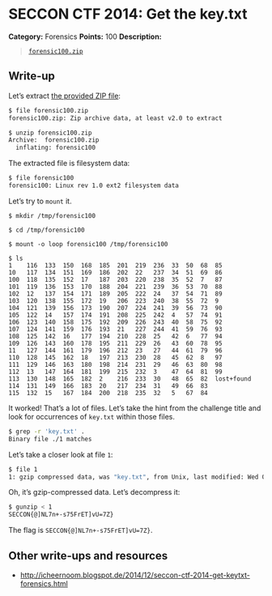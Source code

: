 # SECCON CTF 2014: Get the key.txt

**Category:** Forensics
**Points:** 100
**Description:**

> [`forensic100.zip`](forensic100.zip)

## Write-up

Let’s extract [the provided ZIP file](forensic100.zip):

```bash
$ file forensic100.zip
forensic100.zip: Zip archive data, at least v2.0 to extract

$ unzip forensic100.zip
Archive:  forensic100.zip
  inflating: forensic100
```

The extracted file is filesystem data:

```bash
$ file forensic100
forensic100: Linux rev 1.0 ext2 filesystem data
```

Let’s try to `mount` it.

```
$ mkdir /tmp/forensic100

$ cd /tmp/forensic100

$ mount -o loop forensic100 /tmp/forensic100

$ ls
1    116  133  150  168  185  201  219  236  33  50  68  85
10   117  134  151  169  186  202  22   237  34  51  69  86
100  118  135  152  17   187  203  220  238  35  52  7   87
101  119  136  153  170  188  204  221  239  36  53  70  88
102  12   137  154  171  189  205  222  24   37  54  71  89
103  120  138  155  172  19   206  223  240  38  55  72  9
104  121  139  156  173  190  207  224  241  39  56  73  90
105  122  14   157  174  191  208  225  242  4   57  74  91
106  123  140  158  175  192  209  226  243  40  58  75  92
107  124  141  159  176  193  21   227  244  41  59  76  93
108  125  142  16   177  194  210  228  25   42  6   77  94
109  126  143  160  178  195  211  229  26   43  60  78  95
11   127  144  161  179  196  212  23   27   44  61  79  96
110  128  145  162  18   197  213  230  28   45  62  8   97
111  129  146  163  180  198  214  231  29   46  63  80  98
112  13   147  164  181  199  215  232  3    47  64  81  99
113  130  148  165  182  2    216  233  30   48  65  82  lost+found
114  131  149  166  183  20   217  234  31   49  66  83
115  132  15   167  184  200  218  235  32   5   67  84
```

It worked! That’s a lot of files. Let’s take the hint from the challenge title and look for occurrences of `key.txt` within those files.

```bash
$ grep -r 'key.txt' .
Binary file ./1 matches
```

Let’s take a closer look at file `1`:

```bash
$ file 1
1: gzip compressed data, was "key.txt", from Unix, last modified: Wed Oct  1 02:00:52 2014
```

Oh, it’s gzip-compressed data. Let’s decompress it:

```bash
$ gunzip < 1
SECCON{@]NL7n+-s75FrET]vU=7Z}
```

The flag is `SECCON{@]NL7n+-s75FrET]vU=7Z}`.

## Other write-ups and resources

* <http://icheernoom.blogspot.de/2014/12/seccon-ctf-2014-get-keytxt-forensics.html>
